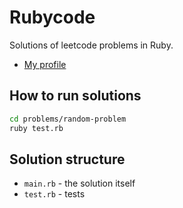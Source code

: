 # Rubycode

Solutions of leetcode problems in Ruby.

- [My profile](https://leetcode.com/ordinary-dev/)

## How to run solutions

```bash
cd problems/random-problem
ruby test.rb
```

## Solution structure

- `main.rb` - the solution itself
- `test.rb` - tests
